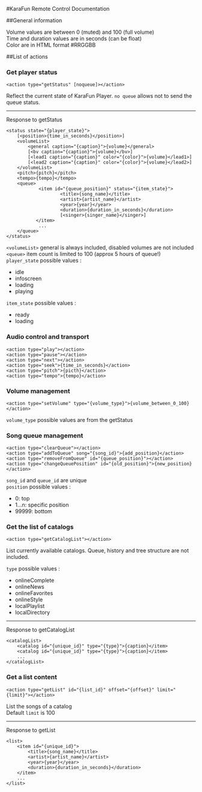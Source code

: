 #KaraFun Remote Control Documentation

##General information

Volume values are between 0 (muted) and 100 (full volume)  
Time and duration values are in seconds (can be float)  
Color are in HTML format #RRGGBB

##List of actions

### Get player status

    <action type="getStatus" [noqueue]></action>

Reflect the current state of KaraFun Player. `no queue` allows not to send the queue status.

---
Response to getStatus

    <status state="{player_state}">
        [<position>{time_in_seconds}</position>]
        <volumeList>
            <general caption="{caption}">{volume}</general>
            [<bv caption="{caption}">{volume}</bv>]
            [<lead1 caption="{caption}" color="{color}">{volume}</lead1>]
            [<lead2 caption="{caption}" color="{color}">{volume}</lead2>]
        </volumeList>
        <pitch>{pitch}</pitch>
        <tempo>{tempo}</tempo>
        <queue>
                <item id="{queue_position}" status="{item_state}">
                        <title>{song_name}</title>
                        <artist>{artist_name}</artist>
                        <year>{year}</year>
                        <duration>{duration_in_seconds}</duration>
                        [<singer>{singer_name}</singer>]
               </item>
                ...
        </queue>
    </status>

`<volumeList>` general is always included, disabled volumes are not included  
`<queue>` item count is limited to 100 (approx 5 hours of queue!)  
`player_state` possible values :

* idle
* infoscreen
* loading
* playing

`item_state` possible values :

* ready
* loading


### Audio control and transport
    
    <action type="play"></action>
    <action type="pause"></action>
    <action type="next"></action>
    <action type="seek">{time_in_seconds}</action>
    <action type="pitch">{picth}</action>
    <action type="tempo">{tempo}</action>

### Volume management

    <action type="setVolume" type="{volume_type}">{volume_between_0_100}</action>
`volume_type` possible values are from the getStatus

### Song queue management
    
    <action type="clearQueue"></action>
    <action type="addToQueue" song="{song_id}">{add_position}</action>
    <action type="removeFromQueue" id="{queue_position}"></action>
    <action type="changeQueuePosition" id="{old_position}">{new_position}</action>

`song_id` and `queue_id` are unique  
`position` possible values :

* 0: top
* 1...n: specific position
* 99999: bottom

### Get the list of catalogs

    <action type="getCatalogList"></action>

List currently available catalogs. Queue, history and tree structure are not included.

`type` possible values :

* onlineComplete
* onlineNews
* onlineFavorites
* onlineStyle
* localPlaylist
* localDirectory

---
Response to getCatalogList

    <catalogList>
        <catalog id="{unique_id}" type="{type}">{caption}</item>
        <catalog id="{unique_id}" type="{type}">{caption}</item>
        ...
    </catalogList>

### Get a list content

    <action type="getList" id="{list_id}" offset="{offset}" limit="{limit}"></action>

List the songs of a catalog  
Default `limit` is 100

---
Response to getList

    <list>
        <item id="{unique_id}">
            <title>{song_name}</title>
            <artist>{artist_name}</artist>
            <year>{year}</year>
            <duration>{duration_in_seconds}</duration>
        </item>
        ...
    </list>

